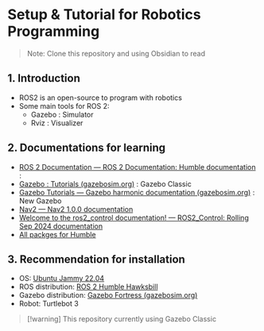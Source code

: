 # Setup & Tutorial for Robotics Programming

> Note: Clone this repository and using Obsidian to read

## 1. Introduction

- ROS2 is an open-source to program with robotics
- Some main tools for ROS 2:
	- Gazebo : Simulator
	- Rviz : Visualizer

## 2. Documentations for learning

- [ROS 2 Documentation — ROS 2 Documentation: Humble documentation](https://docs.ros.org/en/humble/index.html) :
- [Gazebo : Tutorials (gazebosim.org)](https://classic.gazebosim.org/tutorials) : Gazebo Classic
- [Gazebo Tutorials — Gazebo harmonic documentation (gazebosim.org)](https://gazebosim.org/docs/latest/tutorials/) : New Gazebo
- [Nav2 — Nav2 1.0.0 documentation](https://docs.nav2.org/)
- [Welcome to the ros2_control documentation! — ROS2_Control: Rolling Sep 2024 documentation](https://control.ros.org/rolling/index.html)
- [All packges for Humble](https://docs.ros.org/en/humble/p/)
## 3. Recommendation for installation

- OS: [Ubuntu Jammy 22.04](https://www.releases.ubuntu.com/jammy/)
- ROS distribution: [ROS 2 Humble Hawksbill](https://www.ros.org/reps/rep-2000.html#humble-hawksbill-may-2022-may-2027)
- Gazebo distribution: [Gazebo Fortress (gazebosim.org)](https://gazebosim.org/docs/fortress/install)
- Robot: Turtlebot 3

> [!warning] This repository currently using Gazebo Classic


